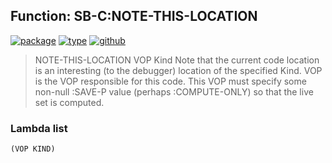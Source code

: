 ## Function: SB-C:NOTE-THIS-LOCATION
[![package](https://img.shields.io/badge/Package-SB--C-5f9ea0.svg?style=social&colorA=999999)](../) [![type](https://img.shields.io/badge/Type-Function-5f9ea0.svg?style=social&colorA=999999)](../#function) [![github](https://img.shields.io/badge/GitHub-View_the_source-5f9ea0.svg?style=social&colorA=999999&logo=github)](https://github.com/sbcl/sbcl/blob/master/src/compiler/late-vmdef.lisp/) 

> NOTE-THIS-LOCATION VOP Kind
> Note that the current code location is an interesting (to the debugger)
> location of the specified Kind. VOP is the VOP responsible for this code.
> This VOP must specify some non-null :SAVE-P value (perhaps :COMPUTE-ONLY) so
> that the live set is computed.

### Lambda list
```
(VOP KIND)
```
